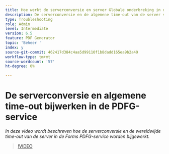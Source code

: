 ```yaml
---
title: Hoe werkt de serverconversie en server Globale onderbreking in de dienst PDFG bij
description: De serverconversie en de algemene time-out van de server voor PDF Generator configureren
type: Troubleshooting
role: Admin
level: Intermediate
version: 6.5
feature: PDF Generator
topic: 'Beheer '
index: y
source-git-commit: 462417d384c4aa5d99110f1b8dadd165ea9b2a49
workflow-type: tm+mt
source-wordcount: '57'
ht-degree: 0%

---
```



# De serverconversie en algemene time-out bijwerken in de PDFG-service

*In deze video wordt beschreven hoe de serverconversie en de wereldwijde time-out van de server in de Forms PDFG-service worden bijgewerkt.*

>[!VIDEO](https://video.tv.adobe.com/v/335514?quality=9&learn=on)


